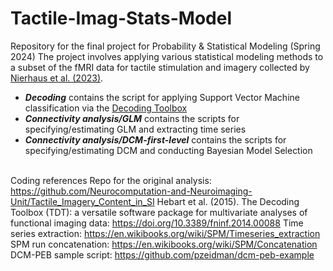 # Tactile-Imag-Stats-Model
Repository for the final project for Probability & Statistical Modeling (Spring 2024)
The project involves applying various statistical modeling methods to a subset of the fMRI data for tactile stimulation and imagery collected by [Nierhaus et al. (2023)](https://www.eneuro.org/content/10/6/ENEURO.0408-22.2023).
- ***Decoding*** contains the script for applying Support Vector Machine classification via the [Decoding Toolbox](https://sites.google.com/site/tdtdecodingtoolbox/)
- ***Connectivity analysis/GLM*** contains the scripts for specifying/estimating GLM and extracting time series
- ***Connectivity analysis/DCM-first-level*** contains the scripts for specifying/estimating DCM and conducting Bayesian Model Selection

<br>Coding references
Repo for the original analysis: https://github.com/Neurocomputation-and-Neuroimaging-Unit/Tactile_Imagery_Content_in_SI
Hebart et al. (2015). The Decoding Toolbox (TDT): a versatile software package for multivariate analyses of functional imaging data: https://doi.org/10.3389/fninf.2014.00088
Time series extraction: https://en.wikibooks.org/wiki/SPM/Timeseries_extraction
SPM run concatenation: https://en.wikibooks.org/wiki/SPM/Concatenation
DCM-PEB sample script: https://github.com/pzeidman/dcm-peb-example


